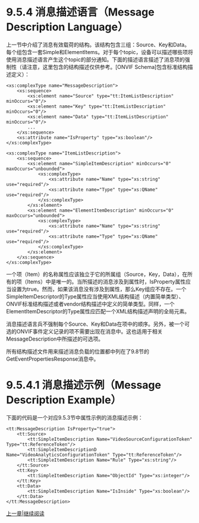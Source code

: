 # 9.5.4 消息描述语言（Message Description Language）

上一节中介绍了消息有效载荷的结构。该结构包含三组：Source、Key和Data。每个组包含一套Simple和ElementItems。对于每个topic，设备可以描述哪些项将使用消息描述语言产生这个topic的部分通知。下面的描述语言描述了消息项的强制性（请注意，这里包含的结构描述仅供参考。[ONVIF Schema]包含标准结构描述定义）：

```
<xs:complexType name="MessageDescription">
	<xs:sequence>
		<xs:element name="Source" type="tt:ItemListDescription" minOccurs="0"/>
		<xs:element name="Key" type="tt:ItemListDescription" minOccurs="0"/>
		<xs:element name="Data" type="tt:ItemListDescription" minOccurs="0"/>
		...
	</xs:sequence>
	<xs:attribute name="IsProperty" type="xs:boolean"/>
</xs:complexType>

<xs:complexType name="ItemListDescription">
	<xs:sequence>
		<xs:element name="SimpleItemDescription" minOccurs="0" maxOccurs="unbounded">
			<xs:complexType>
				<xs:attribute name="Name" type="xs:string" use="required"/>
				<xs:attribute name="Type" type="xs:QName" use="required"/>
			</xs:complexType>
		</xs:element>
		<xs:element name="ElementItemDescription" minOccurs="0" maxOccurs="unbounded">
			<xs:complexType>
				<xs:attribute name="Name" type="xs:string" use="required"/>
				<xs:attribute name="Type" type="xs:QName" use="required"/>
			</xs:complexType>
		</xs:element>
	</xs:sequence>
</xs:complexType>
```

一个项（Item）的名称属性应该独立于它的所属组（Source，Key，Data），在所有的项（Items）中是唯一的。当所描述的消息涉及到属性时，IsProperty属性应当设置为true。然而，如果该消息没有涉及到属性，那么Key组应不存在。一个SimpleItemDescriptor的Type属性应当使用XML结构描述（内置简单类型）、ONVIF标准结构描述或者vendor结构描述中定义的简单类型。同样，一个ElementItemDescriptor的Type属性应匹配一个XML结构描述声明的全局元素。

消息描述语言兵不强制每个Source、Key和Data在项中的顺序。另外，被一个可选的ONVIF事件定义记录的项不需要出现在消息中。这也适用于相关MessageDescription中所描述的可选项。

所有结构描述文件用来描述消息负载的位置都中列在了9.8节的GetEventPropertiesResponse消息中。


# 9.5.4.1 消息描述示例（Message Description Example）

下面的代码是一个对应9.5.3节中属性示例的消息描述示例：

```
<tt:MessageDescription IsProperty="true">
	<tt:Source>
		<tt:SimpleItemDescription Name="VideoSourceConfigurationToken" Type="tt:ReferenceToken"/>
		<tt:SimpleItemDescriptionD Name="VideoAnalyticsConfigurationToken" Type="tt:ReferenceToken"/>
		<tt:SimpleItemDescription Name="Rule" Type="xs:string"/>
	</tt:Source>
	<tt:Key>
		<tt:SimpleItemDescription Name="ObjectId" Type="xs:integer"/>
	</tt:Key>
	<tt:Data>
		<tt:SimpleItemDescription Name="IsInside" Type="xs:boolean"/>
	</tt:Data>
</tt:MessageDescription>
```

[上一章](09.05.03.md)|[继续阅读](09.05.05.md)
